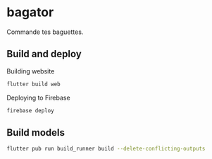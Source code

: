 # bagator

Commande tes baguettes.

## Build and deploy

Building website

```sh
flutter build web
```

Deploying to Firebase

```sh
firebase deploy
```

## Build models

```sh
flutter pub run build_runner build --delete-conflicting-outputs
```

